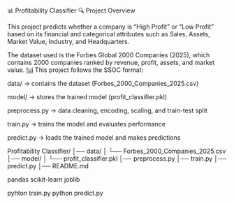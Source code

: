 📊 Profitability Classifier
🔍 Project Overview

This project predicts whether a company is “High Profit” or “Low Profit” based on its financial and categorical attributes such as Sales, Assets, Market Value, Industry, and Headquarters.

The dataset used is the Forbes Global 2000 Companies (2025), which contains 2000 companies ranked by revenue, profit, assets, and market value.
[!ui](assets/image.png)
This project follows the SSOC format:

data/ → contains the dataset (Forbes_2000_Companies_2025.csv)

model/ → stores the trained model (profit_classifier.pkl)

preprocess.py → data cleaning, encoding, scaling, and train-test split

train.py → trains the model and evaluates performance

predict.py → loads the trained model and makes predictions


Profitability Classifier/
│── data/
│   └── Forbes_2000_Companies_2025.csv
│── model/
│   └── profit_classifier.pkl
│── preprocess.py
│── train.py
│── predict.py
│── README.md


pandas
scikit-learn
joblib


pyhton train.py
python predict.py
